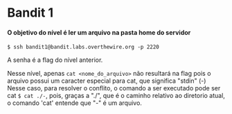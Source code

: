 # Bandit 1
#### O objetivo do nível é ler um arquivo na pasta home do servidor

```
$ ssh bandit1@bandit.labs.overthewire.org -p 2220
```
A senha é a flag do nível anterior.

Nesse nível, apenas `cat <nome_do_arquivo>` não resultará na flag pois o arquivo possui um caracter especial para cat, que significa "stdin" (-)
Nesse caso, para resolver o conflito, o comando a ser executado pode ser cat `$ cat ./-`, pois, graças a "./", que é o caminho relativo ao diretorio atual, o comando 'cat' entende que "-" é um arquivo.
